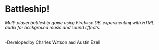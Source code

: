 # Battleship!

###### Multi-player battleship game using Firebase DB, experimenting with HTML audio for background music and sound effects.

-Developed by Charles Watson and Austin Ezell
